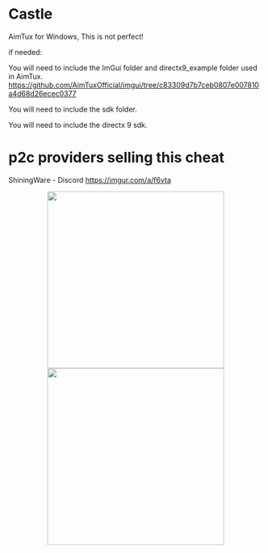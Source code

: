 # Castle
AimTux for Windows, This is not perfect!

if needed:

You will need to include the ImGui folder and directx9_example folder used in AimTux. https://github.com/AimTuxOfficial/imgui/tree/c83309d7b7ceb0807e007810a4d68d26ecec0377

You will need to include the sdk folder.

You will need to include the directx 9 sdk.

# p2c providers selling this cheat
ShiningWare - Discord
https://imgur.com/a/f6vta

<p align="center">
  <img src="https://imgur.com/a/f6vta" width="350"/>
  <img src="https://imgur.com/a/f6vta" width="350"/>
</p>
